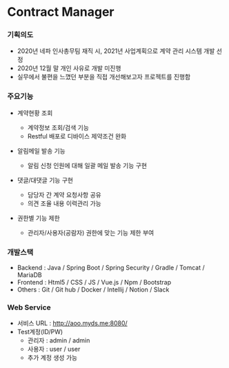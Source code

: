 # Contract Manager

### 기획의도 
- 2020년 네파 인사총무팀 재직 시, 2021년 사업계획으로 계약 관리 시스템 개발 선정
- 2020년 12월 말 개인 사유로 개발 미진행
- 실무에서 불편을 느꼈던 부분을 직접 개선해보고자 프로젝트를 진행함

### 주요기능
- 계약현황 조회
  - 계약정보 조회/검색 기능
  - Restful 배포로 디바이스 제약조건 완화


- 알림메일 발송 기능
  - 알림 신청 인원에 대해 일괄 메일 발송 기능 구현  


- 댓글/대댓글 기능 구현
  - 담당자 간 계약 요청사항 공유 
  - 의견 조율 내용 이력관리 가능  


- 권한별 기능 제한
  - 관리자/사용자(공람자) 권한에 맞는 기능 제한 부여

### 개발스택
- Backend : Java / Spring Boot / Spring Security / Gradle / Tomcat / MariaDB
- Frontend : Html5 / CSS / JS / Vue.js / Npm / Bootstrap
- Others : Git / Git hub / Docker / Intellij / Notion / Slack

### Web Service
- 서비스 URL : http://aoo.myds.me:8080/ 
- Test계정(ID/PW)
  - 관리자 : admin / admin
  - 사용자 : user / user
  - 추가 계정 생성 가능